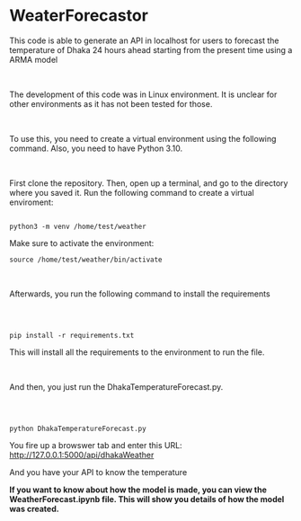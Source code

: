 # WeaterForecastor

This code is able to generate an API in localhost for users to forecast the temperature of Dhaka 24 hours ahead starting from the present time using a ARMA model

<br>

The development of this code was in Linux environment. It is unclear for other environments as it has not been tested for those.

<br>

To use this, you need to create a virtual environment using the following command. Also, you need to have Python 3.10. 

<br>

First clone the repository. Then, open up a terminal, and go to the directory where you saved it. Run the following command to create a virtual enviroment:


```

python3 -m venv /home/test/weather

```

Make sure to activate the environment:

```
source /home/test/weather/bin/activate

```




<br>

Afterwards, you run the following command to install the requirements

<br>

```

pip install -r requirements.txt

```


This will install all the requirements to the environment to run the file. 


<br> 

And then, you just run the DhakaTemperatureForecast.py.


<br>


```

python DhakaTemperatureForecast.py

```


You fire up a browswer tab and enter this URL:  http://127.0.0.1:5000/api/dhakaWeather

And you have your API to know the temperature



<b> If you want to know about how the model is made, you can view the WeatherForecast.ipynb file. This will show you details of how the model was created. <b> 
